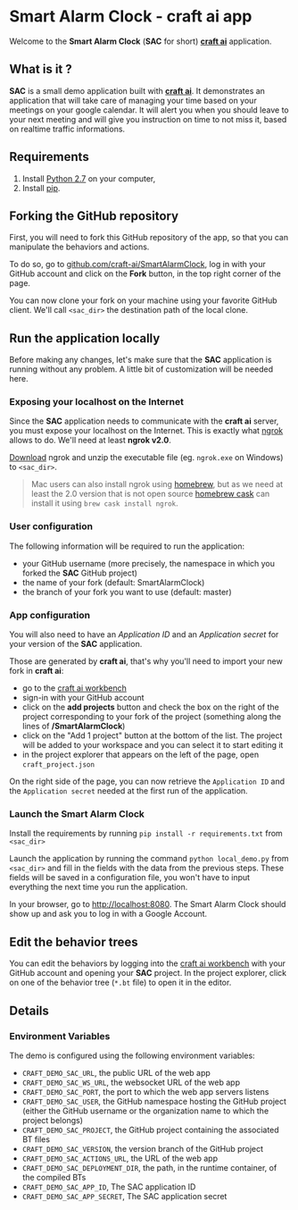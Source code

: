 # Smart Alarm Clock - **craft ai** app #

Welcome to the **Smart Alarm Clock** (**SAC** for short) [**craft ai**](http://craft.ai) application.

## What is it ? ##

**SAC** is a small demo application built with [**craft ai**](http://craft.ai).
It demonstrates an application that will take care of managing your time based on your meetings on your google calendar.
It will alert you when you should leave to your next meeting and will give you instruction on time to not miss it, based on realtime traffic informations.

## Requirements ##
1. Install [Python 2.7](https://www.python.org) on your computer,
2. Install [pip](https://pip.pypa.io/en/latest/installing.html).

## Forking the GitHub repository ##
First, you will need to fork this GitHub repository of the app, so that you can manipulate the behaviors and actions.

To do so, go to [github.com/craft-ai/SmartAlarmClock](https://github.com/craft-ai/SmartAlarmClock), log in with your GitHub account and click on the **Fork** button, in the top right corner of the page.

You can now clone your fork on your machine using your favorite GitHub client. We'll call `<sac_dir>` the destination path of the local clone.

## Run the application locally ##
Before making any changes, let's make sure that the **SAC** application is running without any problem.
A little bit of customization will be needed here.

### Exposing your localhost on the Internet ###
Since the **SAC** application needs to communicate with the **craft ai** server, you must expose your localhost on the Internet. This is exactly what [ngrok](https://ngrok.com/) allows to do. We'll need at least **ngrok v2.0**.

[Download](https://ngrok.com/download) ngrok and unzip the executable file (eg. `ngrok.exe` on Windows) to `<sac_dir>`.

> Mac users can also install ngrok using [homebrew](http://brew.sh/), but as we need at least the 2.0 version that is not open source [homebrew cask](https://github.com/caskroom/homebrew-cask) can install it using `brew cask install ngrok`.

### User configuration ###
The following information will be required to run the application:

- your GitHub username (more precisely, the namespace in which you forked the **SAC** GitHub project)
- the name of your fork (default: SmartAlarmClock)
- the branch of your fork you want to use (default: master)

### App configuration ###

You will also need to have an _Application ID_ and an _Application secret_ for your version of the **SAC** application.

Those are generated by **craft ai**, that's why you'll need to import your new fork in **craft ai**:

- go to the [craft ai workbench](https://workbench.craft.ai/)
- sign-in with your GitHub account
- click on the **add projects** button and check the box on the right of the project corresponding to your fork of the project (something along the lines of **<yourGitHubName>/SmartAlarmClock**)
- click on the "Add 1 project" button at the bottom of the list. The project will be added to your workspace and you can select it to start editing it
- in the project explorer that appears on the left of the page, open `craft_project.json`

On the right side of the page, you can now retrieve the `Application ID` and the `Application secret` needed at the first run of the application.

### Launch the Smart Alarm Clock ###
Install the requirements by running `pip install -r requirements.txt` from `<sac_dir>`

Launch the application by running the command `python local_demo.py` from `<sac_dir>` and fill in the fields with the data from the previous steps. These fields will be saved in a configuration file, you won't have to input everything the next time you run the application.

In your browser, go to [http://localhost:8080](http://localhost:8080). The Smart Alarm Clock should show up and ask you to log in with a Google Account.

## Edit the behavior trees ##
You can edit the behaviors by logging into the [craft ai workbench](https://workbench.craft.ai/) with your GitHub account and opening your **SAC** project.
In the project explorer, click on one of the behavior tree (`*.bt` file) to open it in the editor.

## Details ##

### Environment Variables ###

The demo is configured using the following environment variables:

- `CRAFT_DEMO_SAC_URL`, the public URL of the web app
- `CRAFT_DEMO_SAC_WS_URL`, the websocket URL of the web app
- `CRAFT_DEMO_SAC_PORT`, the port to which the web app servers listens
- `CRAFT_DEMO_SAC_USER`, the GitHub namespace hosting the GitHub project (either the GitHub username or the organization name to which the project belongs)
- `CRAFT_DEMO_SAC_PROJECT`, the GitHub project containing the associated BT files
- `CRAFT_DEMO_SAC_VERSION`, the version branch of the GitHub project
- `CRAFT_DEMO_SAC_ACTIONS_URL`, the URL of the web app
- `CRAFT_DEMO_SAC_DEPLOYMENT_DIR`, the path, in the runtime container, of the compiled BTs
- `CRAFT_DEMO_SAC_APP_ID`, The SAC application ID
- `CRAFT_DEMO_SAC_APP_SECRET`, The SAC application secret
